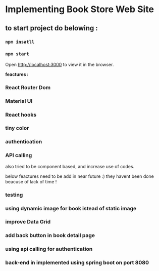 # Implementing Book Store Web Site

## to start project do belowing : 

### `npm insatll`

### `npm start`

Open [http://localhost:3000](http://localhost:3000) to view it in the browser.



**feactures :**

### React Router Dom
### Material UI
### React hooks
### tiny color
### authentication
### API calling

also tried to be component based, and increase use of codes.

below feactures need to be add in near future :)
they havent been done beacuse of lack of time !

### testing
### using dynamic image for book istead of static image
### improve Data Grid
### add back button in book detail page
### using api calling for authentication






### back-end in implemented using spring boot on port 8080